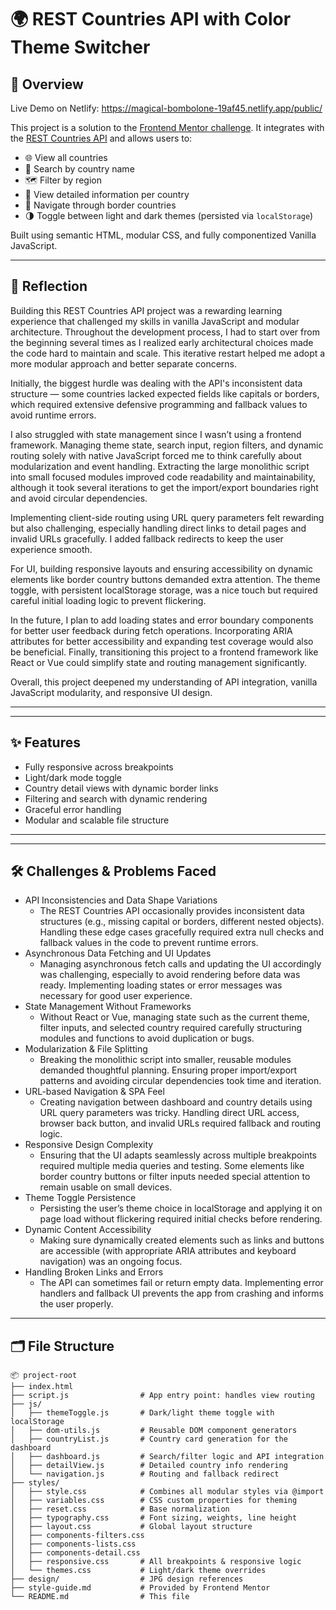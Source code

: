 # 🌍 REST Countries API with Color Theme Switcher

## 🧠 Overview

Live Demo on Netlify: https://magical-bombolone-19af45.netlify.app/public/

This project is a solution to the [Frontend Mentor challenge](https://www.frontendmentor.io/challenges/rest-countries-api-with-color-theme-switcher-8FVBTvZy). It integrates with the [REST Countries API](https://restcountries.com) and allows users to:

- 🌐 View all countries
- 🔎 Search by country name
- 🗺 Filter by region
- 📄 View detailed information per country
- 🔁 Navigate through border countries
- 🌗 Toggle between light and dark themes (persisted via `localStorage`)

Built using semantic HTML, modular CSS, and fully componentized Vanilla JavaScript.

---

## 📝 Reflection

Building this REST Countries API project was a rewarding learning experience that challenged my skills in vanilla JavaScript and modular architecture. Throughout the development process, I had to start over from the beginning several times as I realized early architectural choices made the code hard to maintain and scale. This iterative restart helped me adopt a more modular approach and better separate concerns.

Initially, the biggest hurdle was dealing with the API's inconsistent data structure — some countries lacked expected fields like capitals or borders, which required extensive defensive programming and fallback values to avoid runtime errors. 

I also struggled with state management since I wasn’t using a frontend framework. Managing theme state, search input, region filters, and dynamic routing solely with native JavaScript forced me to think carefully about modularization and event handling. Extracting the large monolithic script into small focused modules improved code readability and maintainability, although it took several iterations to get the import/export boundaries right and avoid circular dependencies.

Implementing client-side routing using URL query parameters felt rewarding but also challenging, especially handling direct links to detail pages and invalid URLs gracefully. I added fallback redirects to keep the user experience smooth.

For UI, building responsive layouts and ensuring accessibility on dynamic elements like border country buttons demanded extra attention. The theme toggle, with persistent localStorage storage, was a nice touch but required careful initial loading logic to prevent flickering.

In the future, I plan to add loading states and error boundary components for better user feedback during fetch operations. Incorporating ARIA attributes for better accessibility and expanding test coverage would also be beneficial. Finally, transitioning this project to a frontend framework like React or Vue could simplify state and routing management significantly.

Overall, this project deepened my understanding of API integration, vanilla JavaScript modularity, and responsive UI design.

---

---

## ✨ Features

- Fully responsive across breakpoints
- Light/dark mode toggle
- Country detail views with dynamic border links
- Filtering and search with dynamic rendering
- Graceful error handling
- Modular and scalable file structure

---

---

##  🛠 Challenges & Problems Faced

- API Inconsistencies and Data Shape Variations
  - The REST Countries API occasionally provides inconsistent data structures (e.g., missing capital or borders, different nested objects). Handling these edge cases gracefully required extra null checks and fallback values in the code to prevent runtime errors.
- Asynchronous Data Fetching and UI Updates
  - Managing asynchronous fetch calls and updating the UI accordingly was challenging, especially to avoid rendering before data was ready. Implementing loading states or error messages was necessary for good user experience.
- State Management Without Frameworks
  - Without React or Vue, managing state such as the current theme, filter inputs, and selected country required carefully structuring modules and functions to avoid duplication or bugs.
- Modularization & File Splitting
  - Breaking the monolithic script into smaller, reusable modules demanded thoughtful planning. Ensuring proper import/export patterns and avoiding circular dependencies took time and iteration.
- URL-based Navigation & SPA Feel
  - Creating navigation between dashboard and country details using URL query parameters was tricky. Handling direct URL access, browser back button, and invalid URLs required fallback and routing logic.
- Responsive Design Complexity
  - Ensuring that the UI adapts seamlessly across multiple breakpoints required multiple media queries and testing. Some elements like border country buttons or filter inputs needed special attention to remain usable on small devices.
- Theme Toggle Persistence
  - Persisting the user’s theme choice in localStorage and applying it on page load without flickering required initial checks before rendering.
- Dynamic Content Accessibility
  - Making sure dynamically created elements such as links and buttons are accessible (with appropriate ARIA attributes and keyboard navigation) was an ongoing focus.
- Handling Broken Links and Errors
  - The API can sometimes fail or return empty data. Implementing error handlers and fallback UI prevents the app from crashing and informs the user properly.

---

## 🗂 File Structure

```plaintext
📦 project-root
├── index.html
├── script.js                # App entry point: handles view routing
├── js/
│   ├── themeToggle.js       # Dark/light theme toggle with localStorage
│   ├── dom-utils.js         # Reusable DOM component generators
│   ├── countryList.js       # Country card generation for the dashboard
│   ├── dashboard.js         # Search/filter logic and API integration
│   ├── detailView.js        # Detailed country info rendering
│   └── navigation.js        # Routing and fallback redirect
├── styles/
│   ├── style.css            # Combines all modular styles via @import
│   ├── variables.css        # CSS custom properties for theming
│   ├── reset.css            # Base normalization
│   ├── typography.css       # Font sizing, weights, line height
│   ├── layout.css           # Global layout structure
│   ├── components-filters.css
│   ├── components-lists.css
│   ├── components-detail.css
│   ├── responsive.css       # All breakpoints & responsive logic
│   └── themes.css           # Light/dark theme overrides
├── design/                  # JPG design references
├── style-guide.md           # Provided by Frontend Mentor
└── README.md                # This file

